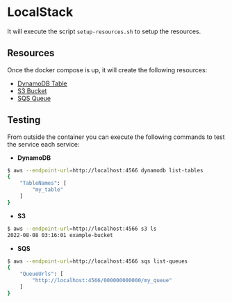 # LocalStack

It will execute the script `setup-resources.sh` to setup the resources.

## Resources

Once the docker compose is up, it will create the following resources:

- [DynamoDB Table](https://docs.aws.amazon.com/amazondynamodb/latest/developerguide/Introduction.html)
- [S3 Bucket](https://docs.aws.amazon.com/AmazonS3/latest/userguide/Welcome.html)
- [SQS Queue](https://docs.aws.amazon.com/AWSSimpleQueueService/latest/SQSDeveloperGuide/welcome.html)

## Testing

From outside the container you can execute the following commands to test the service each service:

- **DynamoDB**

```sh
$ aws --endpoint-url=http://localhost:4566 dynamodb list-tables
{
    "TableNames": [
        "my_table"
    ]
}
```

- **S3**

```sh
$ aws --endpoint-url=http://localhost:4566 s3 ls
2022-08-08 03:16:01 example-bucket
```

- **SQS**

```sh
$ aws --endpoint-url=http://localhost:4566 sqs list-queues
{
    "QueueUrls": [
        "http://localhost:4566/000000000000/my_queue"
    ]
}
```
